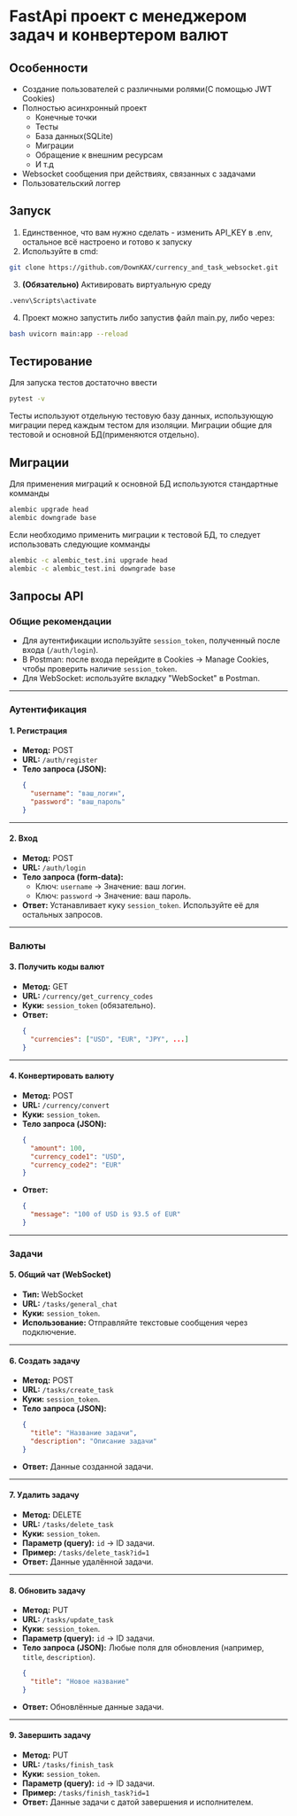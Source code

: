 # FastApi проект с менеджером задач и конвертером валют

## Особенности
  - Создание пользователей с различными ролями(С помощью JWT Cookies)
  - Полностью асинхронный проект
     - Конечные точки
     - Тесты
     - База данных(SQLite)
     - Миграции
     - Обращение к внешним ресурсам
     - И т.д
  - Websocket сообщения при действиях, связанных с задачами
  - Пользовательский логгер

## Запуск
  1. Единственное, что вам нужно сделать - изменить API_KEY в .env, остальное всё настроено и готово к запуску
  2. Используйте в cmd: 
```bash
git clone https://github.com/DownKAX/currency_and_task_websocket.git
```
  3. **(Обязательно)** Активировать виртуальную среду
```bash
.venv\Scripts\activate
```
  4. Проект можно запустить либо запустив файл main.py, либо через:
```bash
bash uvicorn main:app --reload
```

## Тестирование
Для запуска тестов достаточно ввести 
```bash
pytest -v
```
Тесты используют отдельную тестовую базу данных, использующую миграции перед каждым тестом для изоляции. Миграции общие для тестовой и основной БД(применяются отдельно).

## Миграции
Для применения миграций к основной БД используются стандартные комманды
```bash
alembic upgrade head
alembic downgrade base
```
Если необходимо применить миграции к тестовой БД, то следует использовать следующие комманды
```bash
alembic -c alembic_test.ini upgrade head 
alembic -c alembic_test.ini downgrade base
```
## Запросы API
### Общие рекомендации
- Для аутентификации используйте `session_token`, полученный после входа (`/auth/login`). 
- В Postman: после входа перейдите в Cookies → Manage Cookies, чтобы проверить наличие `session_token`.
- Для WebSocket: используйте вкладку "WebSocket" в Postman.

---

### Аутентификация

#### 1. Регистрация
- **Метод:** POST  
- **URL:** `/auth/register`  
- **Тело запроса (JSON):**
  ```json
  {
    "username": "ваш_логин",
    "password": "ваш_пароль"
  }
  ```

---

#### 2. Вход
- **Метод:** POST  
- **URL:** `/auth/login`  
- **Тело запроса (form-data):**
  - Ключ: `username` → Значение: ваш логин.
  - Ключ: `password` → Значение: ваш пароль.
- **Ответ:** Устанавливает куку `session_token`. Используйте её для остальных запросов.

---

### Валюты

#### 3. Получить коды валют
- **Метод:** GET  
- **URL:** `/currency/get_currency_codes`  
- **Куки:** `session_token` (обязательно).  
- **Ответ:** 
  ```json
  {
    "currencies": ["USD", "EUR", "JPY", ...]
  }
  ```

---

#### 4. Конвертировать валюту
- **Метод:** POST  
- **URL:** `/currency/convert`  
- **Куки:** `session_token`.  
- **Тело запроса (JSON):**
  ```json
  {
    "amount": 100,
    "currency_code1": "USD",
    "currency_code2": "EUR"
  }
  ```
- **Ответ:** 
  ```json
  {
    "message": "100 of USD is 93.5 of EUR"
  }
  ```

---

### Задачи

#### 5. Общий чат (WebSocket)
- **Тип:** WebSocket  
- **URL:** `/tasks/general_chat`  
- **Куки:** `session_token`.  
- **Использование:** Отправляйте текстовые сообщения через подключение.

---

#### 6. Создать задачу
- **Метод:** POST  
- **URL:** `/tasks/create_task`  
- **Куки:** `session_token`.  
- **Тело запроса (JSON):**
  ```json
  {
    "title": "Название задачи",
    "description": "Описание задачи"
  }
  ```
- **Ответ:** Данные созданной задачи.

---

#### 7. Удалить задачу
- **Метод:** DELETE  
- **URL:** `/tasks/delete_task`  
- **Куки:** `session_token`.  
- **Параметр (query):** `id` → ID задачи.  
- **Пример:** `/tasks/delete_task?id=1`  
- **Ответ:** Данные удалённой задачи.

---

#### 8. Обновить задачу
- **Метод:** PUT  
- **URL:** `/tasks/update_task`  
- **Куки:** `session_token`.  
- **Параметр (query):** `id` → ID задачи.  
- **Тело запроса (JSON):** Любые поля для обновления (например, `title`, `description`).  
  ```json
  {
    "title": "Новое название"
  }
  ```
- **Ответ:** Обновлённые данные задачи.

---

#### 9. Завершить задачу
- **Метод:** PUT  
- **URL:** `/tasks/finish_task`  
- **Куки:** `session_token`.  
- **Параметр (query):** `id` → ID задачи.  
- **Пример:** `/tasks/finish_task?id=1`  
- **Ответ:** Данные задачи с датой завершения и исполнителем.

```
